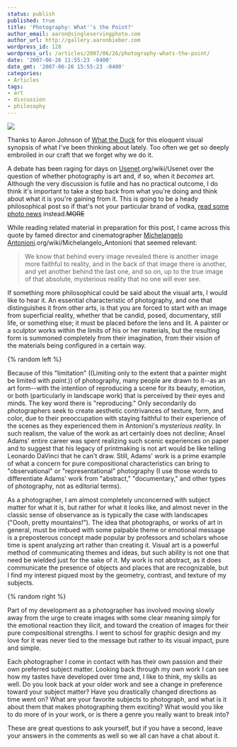```yaml
---
status: publish
published: true
title: 'Photography: What''s the Point?'
author_email: aaron@singleservingphoto.com
author_url: http://gallery.aaronbieber.com
wordpress_id: 128
wordpress_url: /articles/2007/06/26/photography-whats-the-point/
date: '2007-06-26 11:55:23 -0400'
date_gmt: '2007-06-26 15:55:23 -0400'
categories:
- Articles
tags:
- art
- discussion
- philosophy
---
```


![](/articles/images/WTD210.gif)

Thanks to Aaron Johnson of [What the Duck](http://www.whattheduck.net) for this
eloquent visual synopsis of what I've been thinking about lately. Too often we
get so deeply embroiled in our craft that we forget why we do it.

A debate has been raging for days
on [Usenet](http://en.wikipedia).org/wiki/Usenet over the question of whether
photography is art and, if so, when it _becomes_ art. Although the very
discussion is futile and has no practical outcome, I do think it's important to
take a step back from what you're doing and think about what it is you're
gaining from it. This is going to be a heady philosophical post so if that's not
your particular brand of vodka, [read some photo news][news] instead.~~MORE~~

[news]: http://www.google.com/reader/shared/user/15563285598058491045/label/photography

While reading related material in preparation for this post, I came across this
quote by famed director and cinematographer
[Michelangelo Antonioni](http://en.wikipedia).org/wiki/Michelangelo_Antonioni
that seemed relevant:

> We know that behind every image revealed there is another image more faithful
> to reality, and in the back of that image there is another, and yet another
> behind the last one, and so on, up to the true image of that absolute,
> mysterious reality that no one will ever see.

If something more philosophical could be said about the visual arts, I would
like to hear it. An essential characteristic of photography, and one that
distinguishes it from other arts, is that you are forced to start with an image
from superficial reality, whether that be candid, posed, documentary, still
life, or something else; it must be placed before the lens and lit. A painter or
a sculptor works within the limits of his or her materials, but the resulting
form is summoned completely from their imagination, from their vision of the
materials being configured in a certain way.

{% random left %}

Because of this "limitation" ((Limiting only to the extent that a painter might
be limited with _paint_.)) of photography, many people are drawn to it--as an
art form--with the intention of reproducing a scene for its beauty, emotion, or
both (particularly in landscape work) that is perceived by their eyes and
minds. The key word there is "reproducing." Only secondarily do photographers
seek to create aesthetic contrivances of texture, form, and color, due to their
preoccupation with staying faithful to their experience of the scenes as they
experienced them in Antonioni's _mysterious reality_. In such realism, the value
of the work as art certainly does not decline; Ansel Adams' entire career was
spent realizing such scenic experiences on paper and to suggest that his legacy
of printmaking is not art would be like telling Leonardo DaVinci that he can't
draw. Still, Adams' work is a prime example of what a concern for pure
compositional characteristics can bring to "observational" or "representational"
photography (I use those words to differentiate Adams' work from "abstract,"
"documentary," and other types of photography, not as editorial terms).

As a photographer, I am almost completely unconcerned with subject matter for
what it is, but rather for what it looks like, and almost never in the classic
sense of observance as is typically the case with landscapes ("Oooh, pretty
mountains!"). The idea that photographs, or works of art in general, must be
imbued with some palpable theme or emotional message is a preposterous concept
made popular by professors and scholars whose time is spent analyzing art rather
than creating it.  Visual art is a powerful method of communicating themes and
ideas, but such ability is not one that need be wielded just for the sake of
it. My work is not abstract, as it does communicate the presence of objects and
places that are recognizable, but I find my interest piqued most by the
geometry, contrast, and texture of my subjects.

{% random right %}

Part of my development as a photographer has involved moving slowly away from
the urge to create images with some clear meaning simply for the emotional
reaction they ilicit, and toward the creation of images for their pure
compositional strengths. I went to school for graphic design and my love for it
was never tied to the message but rather to its visual impact, pure and simple.

Each photographer I come in contact with has their own passion and their own
preferred subject matter. Looking back through my own work I can see how my
tastes have developed over time and, I like to think, my skills as well. Do you
look back at your older work and see a change in preference toward your subject
matter? Have you drastically changed directions as time went on? What are your
favorite subjects to photograph, and what is it about them that makes
photographing them exciting? What would you like to do more of in your work, or
is there a genre you really want to break into?

These are great questions to ask yourself, but if you have a second, leave your
answers in the comments as well so we all can have a chat about it.
